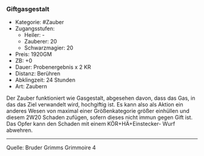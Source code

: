 ### Giftgasgestalt

- Kategorie: #Zauber
- Zugangsstufen:
  - Heiler: -
  - Zauberer: 20
  - Schwarzmagier: 20
- Preis: 1920GM
- ZB: +0
- Dauer: Probenergebnis x 2 KR
- Distanz: Berühren
- Abklingzeit: 24 Stunden
- Art: Zaubern

Der Zauber funktioniert wie Gasgestalt, abgesehen davon, dass das Gas, in das das Ziel verwandelt wird, hochgiftig ist. Es kann also als Aktion ein anderes Wesen von maximal einer Größenkategorie größer einhüllen und diesem 2W20 Schaden zufügen, sofern dieses nicht immun gegen Gift ist. Das Opfer kann den Schaden mit einem KÖR+HÄ+Einstecker- Wurf abwehren.

---

Quelle: Bruder Grimms Grimmoire 4
